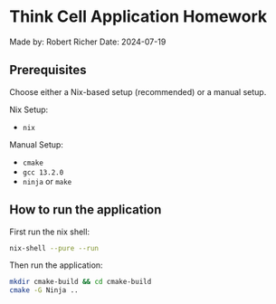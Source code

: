 # Think Cell Application Homework

Made by: Robert Richer
Date: 2024-07-19

## Prerequisites

Choose either a Nix-based setup (recommended) or a manual setup.

Nix Setup:

- `nix`

Manual Setup:

- `cmake`
- `gcc 13.2.0`
- `ninja` or `make`

## How to run the application

First run the nix shell:

```bash
nix-shell --pure --run 
```

Then run the application:

```bash
mkdir cmake-build && cd cmake-build
cmake -G Ninja ..

```
